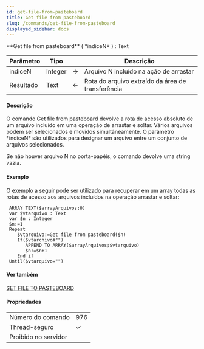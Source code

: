 ```yaml
---
id: get-file-from-pasteboard
title: Get file from pasteboard
slug: /commands/get-file-from-pasteboard
displayed_sidebar: docs
---
```


<!--REF #_command_.Get file from pasteboard.Syntax-->**Get file from pasteboard** ( *indiceN* ) : Text<!-- END REF-->
<!--REF #_command_.Get file from pasteboard.Params-->
| Parâmetro | Tipo |  | Descrição |
| --- | --- | --- | --- |
| indiceN | Integer | &#8594;  | Arquivo N incluído na ação de arrastar |
| Resultado | Text | &#8592; | Rota do arquivo extraído da área de transferência |

<!-- END REF-->

#### Descrição 

<!--REF #_command_.Get file from pasteboard.Summary-->O comando Get file from pasteboard devolve a rota de acesso absoluto de um arquivo incluído em uma operação de arrastar e soltar.<!-- END REF--> Vários arquivos podem ser selecionados e movidos simultâneamente. O parâmetro *indiceN* são utilizados para designar um arquivo entre um conjunto de arquivos selecionados. 

Se não houver arquivo N no porta-papéis, o comando devolve uma string vazia.

#### Exemplo 

O exemplo a seguir pode ser utilizado para recuperar em um array todas as rotas de acesso aos arquivos incluídos na operação arrastar e soltar:

```4d
 ARRAY TEXT($arrayArquivos;0)
 var $vtarquivo : Text
 var $n : Integer
 $n:=1
 Repeat
    $vtarquivo:=Get file from pasteboard($n)
    If($vtarchivo#"")
       APPEND TO ARRAY($arrayArquivos;$vtarquivo)
       $n:=$n+1
    End if
 Until($vtarquivo="")
```

#### Ver também 

[SET FILE TO PASTEBOARD](set-file-to-pasteboard.md)  

#### Propriedades
|  |  |
| --- | --- |
| Número do comando | 976 |
| Thread-seguro | &check; |
| Proibido no servidor ||



